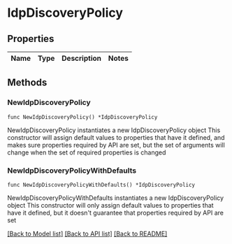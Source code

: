 # IdpDiscoveryPolicy

## Properties

Name | Type | Description | Notes
------------ | ------------- | ------------- | -------------

## Methods

### NewIdpDiscoveryPolicy

`func NewIdpDiscoveryPolicy() *IdpDiscoveryPolicy`

NewIdpDiscoveryPolicy instantiates a new IdpDiscoveryPolicy object
This constructor will assign default values to properties that have it defined,
and makes sure properties required by API are set, but the set of arguments
will change when the set of required properties is changed

### NewIdpDiscoveryPolicyWithDefaults

`func NewIdpDiscoveryPolicyWithDefaults() *IdpDiscoveryPolicy`

NewIdpDiscoveryPolicyWithDefaults instantiates a new IdpDiscoveryPolicy object
This constructor will only assign default values to properties that have it defined,
but it doesn't guarantee that properties required by API are set


[[Back to Model list]](../README.md#documentation-for-models) [[Back to API list]](../README.md#documentation-for-api-endpoints) [[Back to README]](../README.md)


